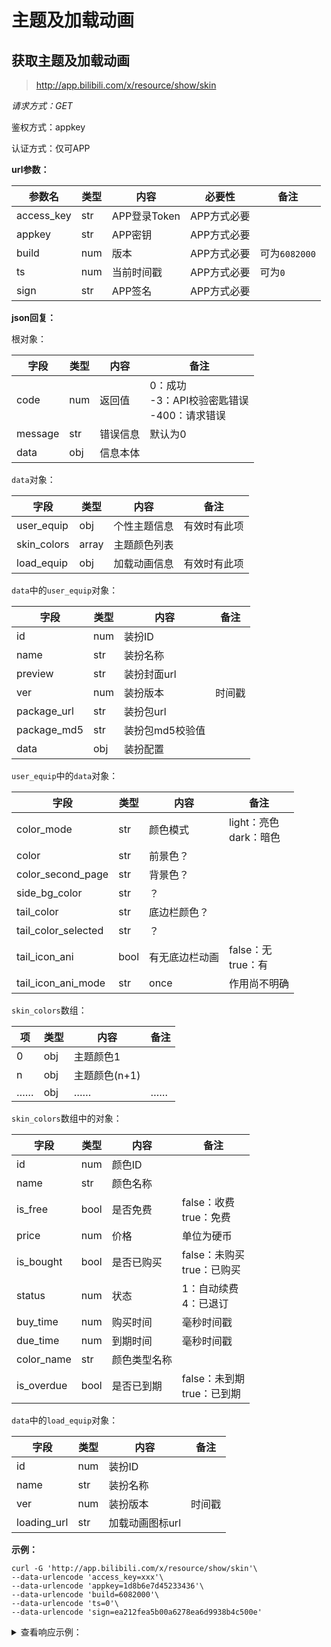 # 主题及加载动画

## 获取主题及加载动画

> http://app.bilibili.com/x/resource/show/skin

*请求方式：GET*

鉴权方式：appkey

认证方式：仅可APP

**url参数：**

| 参数名     | 类型 | 内容         | 必要性      | 备注          |
| ---------- | ---- | ------------ | ----------- | ------------- |
| access_key | str  | APP登录Token | APP方式必要 |               |
| appkey     | str  | APP密钥      | APP方式必要 |               |
| build      | num  | 版本         | APP方式必要 | 可为`6082000` |
| ts         | num  | 当前时间戳   | APP方式必要 | 可为`0`       |
| sign       | str  | APP签名      | APP方式必要 |               |

**json回复：**

根对象：

| 字段    | 类型 | 内容     | 备注                                                 |
| ------- | ---- | -------- | ---------------------------------------------------- |
| code    | num  | 返回值   | 0：成功<br />-3：API校验密匙错误<br />-400：请求错误 |
| message | str  | 错误信息 | 默认为0                                              |
| data    | obj  | 信息本体 |                                                      |

`data`对象：

| 字段        | 类型  | 内容         | 备注         |
| ----------- | ----- | ------------ | ------------ |
| user_equip  | obj   | 个性主题信息 | 有效时有此项 |
| skin_colors | array | 主题颜色列表 |              |
| load_equip  | obj   | 加载动画信息 | 有效时有此项 |

`data`中的`user_equip`对象：

| 字段        | 类型 | 内容            | 备注   |
| ----------- | ---- | --------------- | ------ |
| id          | num  | 装扮ID          |        |
| name        | str  | 装扮名称        |        |
| preview     | str  | 装扮封面url     |        |
| ver         | num  | 装扮版本        | 时间戳 |
| package_url | str  | 装扮包url       |        |
| package_md5 | str  | 装扮包md5校验值 |        |
| data        | obj  | 装扮配置        |        |

`user_equip`中的`data`对象：

| 字段                | 类型 | 内容           | 备注                        |
| ------------------- | ---- | -------------- | --------------------------- |
| color_mode          | str  | 颜色模式       | light：亮色<br />dark：暗色 |
| color               | str  | 前景色？       |                             |
| color_second_page   | str  | 背景色？       |                             |
| side_bg_color       | str  | ？             |                             |
| tail_color          | str  | 底边栏颜色？   |                             |
| tail_color_selected | str  | ？             |                             |
| tail_icon_ani       | bool | 有无底边栏动画 | false：无<br />true：有     |
| tail_icon_ani_mode  | str  | once           | 作用尚不明确                |

`skin_colors`数组：

| 项   | 类型 | 内容          | 备注 |
| ---- | ---- | ------------- | ---- |
| 0    | obj  | 主题颜色1     |      |
| n    | obj  | 主题颜色(n+1) |      |
| ……   | obj  | ……            | ……   |

`skin_colors`数组中的对象：

| 字段       | 类型 | 内容         | 备注                            |
| ---------- | ---- | ------------ | ------------------------------- |
| id         | num  | 颜色ID       |                                 |
| name       | str  | 颜色名称     |                                 |
| is_free    | bool | 是否免费     | false：收费<br />true：免费     |
| price      | num  | 价格         | 单位为硬币                      |
| is_bought  | bool | 是否已购买   | false：未购买<br />true：已购买 |
| status     | num  | 状态         | 1：自动续费<br />4：已退订      |
| buy_time   | num  | 购买时间     | 毫秒时间戳                      |
| due_time   | num  | 到期时间     | 毫秒时间戳                      |
| color_name | str  | 颜色类型名称 |                                 |
| is_overdue | bool | 是否已到期   | false：未到期<br />true：已到期 |

`data`中的`load_equip`对象：

| 字段        | 类型 | 内容            | 备注   |
| ----------- | ---- | --------------- | ------ |
| id          | num  | 装扮ID          |        |
| name        | str  | 装扮名称        |        |
| ver         | num  | 装扮版本        | 时间戳 |
| loading_url | str  | 加载动画图标url |        |

**示例：**

```shell
curl -G 'http://app.bilibili.com/x/resource/show/skin'\
--data-urlencode 'access_key=xxx'\
--data-urlencode 'appkey=1d8b6e7d45233436'\
--data-urlencode 'build=6082000'\
--data-urlencode 'ts=0'\
--data-urlencode 'sign=ea212fea5b00a6278ea6d9938b4c500e'
```

<details>
<summary>查看响应示例：</summary>

```json
{
    "code": 0,
    "message": "0",
    "ttl": 1,
    "data": {
        "user_equip": {
            "id": 2529,
            "name": "初音未来-日版",
            "preview": "http://i0.hdslb.com/bfs/garb/item/2fa16380b31b3cee6c889d645f2699de8e9d9faf.jpg",
            "ver": 1598600025,
            "package_url": "http://i0.hdslb.com/bfs/garb/zip/9c393edea0c7b7b59685a20cd655363ef573a325.zip",
            "package_md5": "7b6d20d998ad543c6a275948a6a1a5fe",
            "data": {
                "color_mode": "light",
                "color": "#212121",
                "color_second_page": "#fff2d2",
                "side_bg_color": "#ffe7ae",
                "tail_color": "#996c00",
                "tail_color_selected": "#0d6872",
                "tail_icon_ani": true,
                "tail_icon_ani_mode": "once"
            }
        },
        "skin_colors": [
            {
                "id": 2,
                "name": "少女粉",
                "is_free": true,
                "color_name": "pink"
            },
            {
                "id": 1,
                "name": "夜间模式",
                "is_free": true,
                "color_name": "black"
            },
            {
                "id": 3,
                "name": "姨妈红",
                "price": 5,
                "color_name": "red"
            },
            {
                "id": 4,
                "name": "咸蛋黄",
                "price": 5,
                "color_name": "yellow"
            },
            {
                "id": 5,
                "name": "早苗绿",
                "price": 5,
                "status": 4,
                "buy_time": 1599219782000,
                "due_time": 1601811782000,
                "color_name": "green"
            },
            {
                "id": 6,
                "name": "胖次蓝",
                "price": 5,
                "color_name": "blue"
            },
            {
                "id": 7,
                "name": "基佬紫",
                "price": 5,
                "color_name": "purple"
            }
        ],
        "load_equip": {
            "id": 2531,
            "name": "初音未来13周年",
            "ver": 1598602035,
            "loading_url": "http://i0.hdslb.com/bfs/garb/item/9b12e8b5cc16a4c2e71e91c43796f09d5e132847.webp"
        }
    }
}
```

</details>